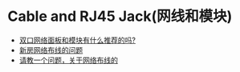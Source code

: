 # Cable and RJ45 Jack(网线和模块)

* [双口网络面板和模块有什么推荐的吗?](https://www.chiphell.com/thread-1043877-1-1.html)
* [新房网络布线的问题](http://club.kdslife.com/t_8219920_0_2.html)
* [请教一个问题，关于网络布线的](https://www.jdbbs.com/thread-4951011-1-1.html)
